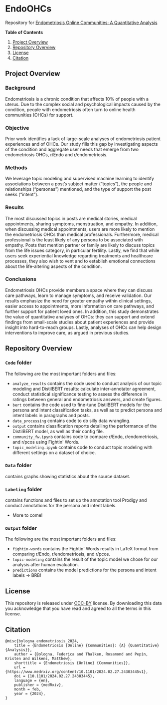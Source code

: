 # EndoOHCs
Repository for [Endometriosis Online Communities: A Quantitative Analysis](https://doi.org/10.1101/2024.02.27.24303445)

**Table of Contents**

1. [Project Overview](#project-overviewverview)
2. [Repository Overview](#repository-overview)
3. [License](#license)
4. [Citation](#citation)

## Project Overview

### Background
Endometriosis is a chronic condition that affects 10% of people with a uterus. Due to the complex social and psychological impacts caused by the condition, people with endometriosis often turn to online health communities (OHCs) for support.

### Objective
Prior work identifies a lack of large-scale analyses of endometriosis patient experiences and of OHCs. Our study fills this gap by investigating aspects of the condition and aggregate user needs that emerge from two endometriosis OHCs, r/Endo and r/endometriosis.

### Methods
We leverage topic modeling and supervised machine learning to identify associations between a post’s subject matter (“topics”), the people and relationships (“personas”) mentioned, and the type of support the post seeks (“intent”).

### Results
The most discussed topics in posts are medical stories, medical appointments, sharing symptoms, menstruation, and empathy. In addition, when discussing medical appointments, users are more likely to mention the endometriosis OHCs than medical professionals. Furthermore, medical professional is the least likely of any persona to be associated with empathy. Posts that mention partner or family are likely to discuss topics from the life issues category, in particular fertility. Lastly, we find that while users seek experiential knowledge regarding treatments and healthcare processes, they also wish to vent and to establish emotional connections about the life-altering aspects of the condition.

### Conclusions
Endometriosis OHCs provide members a space where they can discuss care pathways, learn to manage symptoms, and receive validation. Our results emphasize the need for greater empathy within clinical settings, easier access to appointments, more information on care pathways, and further support for patient loved ones. In addition, this study demonstrates the value of quantitative analyses of OHCs: they can support and extend findings from small-scale studies about patient experiences and provide insight into hard-to-reach groups. Lastly, analyses of OHCs can help design interventions to improve care, as argued in previous studies.

## Repository Overview

### `Code` folder
The following are the most important folders and files:
- `analyze_results` contains the code used to conduct analysis of our topic modeling and DistilBERT results: calculate inter-annotator agreement, conduct statistical significance testing to assess the difference in ratings between general and endometriosis answers, and create figures.
- `bert` contains the code used to fine-tune DistilBERT models for the persona and intent classification tasks, as well as to predict persona and intent labels in paragraphs and posts.
- `data_processing` contains code to do silly data wrangling.
- `output` contains classification reports detailing the performance of the DistilBERT model, as well as their config file.
- `community_fw.ipynb` contains code to compare r/Endo, r/endometriosis, and r/pcos using Fightin' Words.
- `topic_modeling.ipynb` contains code to conduct topic modeling with different settings on a dataset of choice.

### `Data` folder
contains graphs showing statistics about the source dataset.

### `Labeling` folder
contains functions and files to set up the annotation tool Prodigy and conduct annotations for the persona and intent labels.
- More to come!

### `Output` folder
The following are the most important folders and files:
- `fightin-words` contains the Fightin' Words results in LaTeX format from comparing r/Endo, r/endometriosis, and r/pcos.
- `topic-modeling` contains the result of the topic model we chose for our analysis after human evaluation.
- `predictions` contains the model predictions for the persona and intent labels -> BRB!

## License
This repository is released under [ODC-BY](https://opendatacommons.org/licenses/by/1.0/) license. 
By downloading this data you acknowledge that you have read and agreed to all the terms in this license.

## Citation
```
@misc{bologna_endometriosis_2024,
	title = {Endometriosis {Online} {Communities}: {A} {Quantitative} {Analysis}},
	author = {Bologna, Federica and Thalken, Rosamond and Pepin, Kristen and Wilkens, Matthew},
	shorttitle = {Endometriosis {Online} {Communities}},
	url = {https://www.medrxiv.org/content/10.1101/2024.02.27.24303445v1},
	doi = {10.1101/2024.02.27.24303445},
	language = {en},
	publisher = {medRxiv},
	month = feb,
	year = {2024},
}
```